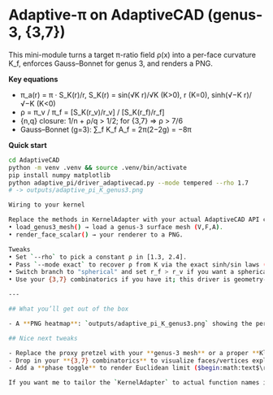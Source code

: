 # Adaptive-π on AdaptiveCAD (genus-3, {3,7})

This mini-module turns a target π-ratio field ρ(x) into a per-face curvature K_f,
enforces Gauss–Bonnet for genus 3, and renders a PNG.

**Key equations**

- π_a(r) = π · S_K(r)/r,  S_K(r) = sin(√K r)/√K (K>0), r (K=0), sinh(√−K r)/√−K (K<0)
- ρ = π_v / π_f = [S_K(r_v)/r_v] / [S_K(r_f)/r_f]
- {n,q} closure: 1/n + ρ/q > 1/2; for {3,7} ⇒ ρ > 7/6
- Gauss–Bonnet (g=3): ∑_f K_f A_f = 2π(2−2g) = −8π

**Quick start**

```bash
cd AdaptiveCAD
python -m venv .venv && source .venv/bin/activate
pip install numpy matplotlib
python adaptive_pi/driver_adaptivecad.py --mode tempered --rho 1.7
# -> outputs/adaptive_pi_K_genus3.png

Wiring to your kernel

Replace the methods in KernelAdapter with your actual AdaptiveCAD API calls:
• load_genus3_mesh() → load a genus-3 surface mesh (V,F,A).
• render_face_scalar() → your renderer to a PNG.

Tweaks
• Set `--rho` to pick a constant ρ in [1.3, 2.4].
• Pass `--mode exact` to recover ρ from K via the exact sinh/sin laws (default `tempered`).
• Switch branch to "spherical" and set r_f > r_v if you want a spherical variant.
• Use your {3,7} combinatorics if you have it; this driver is geometry-first and PNG-only.

---

## What you’ll get out of the box

- A **PNG heatmap**: `outputs/adaptive_pi_K_genus3.png` showing the per-face $begin:math:text$K$end:math:text$ field consistent with your chosen $begin:math:text$\rho(\mathbf{x})$end:math:text$, **normalized to $begin:math:text$-8\pi$end:math:text$** total curvature (genus 3).

## Nice next tweaks

- Replace the proxy pretzel with your **genus-3 mesh** or a proper **Klein quartic fundamental domain** quotient mesh.
- Drop in your **{3,7} combinatorics** to visualize faces/vertices explicitly (color by vertex deficit $begin:math:text$\delta = 2\pi_f(\rho - 7/6)$end:math:text$).
- Add a **phase toggle** to render Euclidean limit ($begin:math:text$\rho=1$end:math:text$) vs adaptive ($begin:math:text$\rho>7/6$end:math:text$) side-by-side.

If you want me to tailor the `KernelAdapter` to actual function names in your `AdaptiveCAD` API, paste those names and I’ll wire the calls directly.
